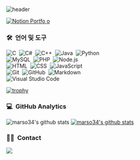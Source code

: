 ![header](https://capsule-render.vercel.app/api?type=waving&color=timeAuto&height=300&section=header&text=Welcome%20to%20my%20GitHub&fontSize=70&animation=fadeIn&fontAlignY=38&desc=!%20GitHub%20Test%20!&descAlignY=55&descAlign=62)

<!--text=메인 텍스트, desc=부가 설명, 작은 글-->

<!-- ![Tech Blog Badge](https://img.shields.io/badge/Blog-CC0000?style=flat-square&logo=Tesla&logoColor=white) ![Linkedin Badge](https://img.shields.io/badge/-LinkedIn-blue?style=flat-square&logo=Linkedin&logoColor=white) 
 -->
[![Notion Portfo
o](https://img.shields.io/badge/Portfolio-white?style=flat-square&logo=Notion&logoColor=black)](https://leejune.notion.site/70b846886e2e41368280f5a7e49f9e0d)
<br/>

### 🛠 &nbsp;언어 및 도구

![C](https://img.shields.io/badge/-C-A8B9CC?style=flat&logo=C&logoColor=white)&nbsp;
![C#](https://img.shields.io/badge/-C%23-239120?style=fla&logo=Csharp&logoColor=whitet)&nbsp;
![C++](https://img.shields.io/badge/-C++-00599C?style=flat&logo=C%2B%2B&logoColor=white)&nbsp;
![Java](https://img.shields.io/badge/-Java-007396?style=flat&logo=Java&logoColor=white)&nbsp;
![Python](https://img.shields.io/badge/-Python-3776AB?style=flat&logo=python&logoColor=white)&nbsp;\
![MySQL](https://img.shields.io/badge/-MySQL-4479A1?style=flat&logo=MySQL&logoColor=white)&nbsp;
![PHP](https://img.shields.io/badge/-PHP-777BB4?style=flat&logo=PHP&logoColor=white)&nbsp;
![Node.js](https://img.shields.io/badge/-Node.js-339933?style=flat&logo=Node.js&logoColor=white)&nbsp;\
![HTML](https://img.shields.io/badge/-HTML-E34F26?style=flat&logo=HTML5&logoColor=white)&nbsp;
![CSS](https://img.shields.io/badge/-CSS-1572B6?style=flat&logo=CSS3&logoColor=white)&nbsp;
![JavaScript](https://img.shields.io/badge/-JavaScript-F7DF1E?style=flat&logo=javascript&logoColor=white)&nbsp;\
![Git](https://img.shields.io/badge/-Git-F05032?style=flat&logo=git&logoColor=white)&nbsp;
![GitHub](https://img.shields.io/badge/-GitHub-181717?style=flat&logo=github&logoColor=white)&nbsp;
![Markdown](https://img.shields.io/badge/-Markdown-000000?style=flat&logo=markdown&logoColor=white)&nbsp;\
![Visual Studio Code](https://img.shields.io/badge/-Visual%20Studio%20Code-007ACC?style=flat&logo=visual-studio-code&logoColor=white)&nbsp;
<br/>

[![trophy](https://github-profile-trophy.vercel.app/?username=marso34)](https://github.com/marso34/github-profile-trophy)

### 💻 &nbsp;GitHub Analytics

![marso34's github stats](https://github-readme-stats.vercel.app/api?username=marso34&show_icons=true&theme=transparent&include_all_commits=true&count_private=true)
[![marso34's github stats](https://github-readme-stats.vercel.app/api/top-langs/?username=marso34&show_icons=true&hide_border=true&title_color=004386&icon_color=004386&layout=compact)](https://github.com/marso34)

<!--나중에 테마 수정-->

### 🤝🏻 &nbsp;Contact
<a href="mailto:mars102aq@gmail.com"><img src="https://img.shields.io/badge/-mars102aq@gmail.com-red?style=flat&logo=Gmail&logoColor=white"/></a>
